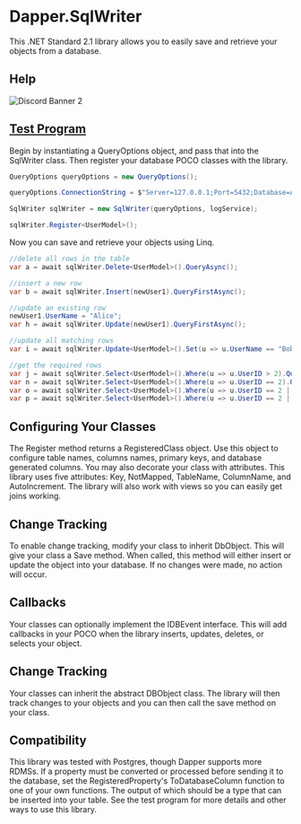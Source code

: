 # Dapper.SqlWriter 
This .NET Standard 2.1 library allows you to easily save and retrieve your objects from a database.

## Help  
![Discord Banner 2](https://discordapp.com/api/guilds/701245583444279328/widget.png?style=banner2)

## [Test Program](/TestConsole/Program.cs)
Begin by instantiating a QueryOptions object, and pass that into the SqlWriter class.  Then register your database POCO classes with the library.
```csharp
QueryOptions queryOptions = new QueryOptions();

queryOptions.ConnectionString = $"Server=127.0.0.1;Port=5432;Database=AutomatorTest;User ID=postgres;Password={password};";

SqlWriter sqlWriter = new SqlWriter(queryOptions, logService);

sqlWriter.Register<UserModel>();

```
 
Now you can save and retrieve your objects using Linq.  
```csharp
//delete all rows in the table
var a = await sqlWriter.Delete<UserModel>().QueryAsync();

//insert a new row
var b = await sqlWriter.Insert(newUser1).QueryFirstAsync();

//update an existing row
newUser1.UserName = "Alice";
var h = await sqlWriter.Update(newUser1).QueryFirstAsync();

//update all matching rows
var i = await sqlWriter.Update<UserModel>().Set(u => u.UserName == "Bob").Where(u => u.UserName == "Alice").QueryAsync();

//get the required rows
var j = await sqlWriter.Select<UserModel>().Where(u => u.UserID > 2).QueryAsync();
var n = await sqlWriter.Select<UserModel>().Where(u => u.UserID == 2).QueryAsync();
var o = await sqlWriter.Select<UserModel>().Where(u => u.UserID == 2 || u.UserName == "Bob").QueryAsync();
var p = await sqlWriter.Select<UserModel>().Where(u => u.UserID == 2 || u.UserName == "Bob").OrderBy(u => u.UserID).QueryAsync();
```

## Configuring Your Classes
The Register method returns a RegisteredClass object.  Use this object to configure table names, columns names, primary keys, and database generated columns.  You may also decorate your class with attributes.  This library uses five attributes: Key, NotMapped, TableName, ColumnName, and AutoIncrement.  The library will also work with views so you can easily get joins working.  

## Change Tracking
To enable change tracking, modify your class to inherit DbObject.  This will give your class a Save method.  When called, this method will either insert or update the object into your database.  If no changes were made, no action will occur.

## Callbacks
Your classes can optionally implement the IDBEvent interface.  This will add callbacks in your POCO when the library inserts, updates, deletes, or selects your object.

## Change Tracking
Your classes can inherit the abstract DBObject class.  The library will then track changes to your objects and you can then call the save method on your class.

## Compatibility
This library was tested with Postgres, though Dapper supports more RDMSs.  If a property must be converted or processed before sending it to the database, set the RegisteredProperty's ToDatabaseColumn function to one of your own functions.  The output of which should be a type that can be inserted into your table.  See the test program for more details and other ways to use this library. 